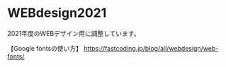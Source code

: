 # WEBdesign2021

2021年度のWEBデザイン用に調整しています。

【Google fontsの使い方】
https://fastcoding.jp/blog/all/webdesign/web-fonts/

